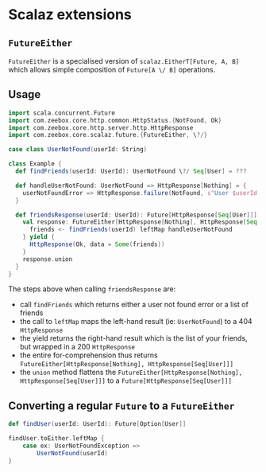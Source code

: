 Scalaz extensions
=================

`FutureEither`
--------------
`FutureEither` is a specialised version of `scalaz.EitherT[Future, A, B]` which allows simple composition of
`Future[A \/ B]` operations.

Usage
-----
```scala
import scala.concurrent.Future
import com.zeebox.core.http.common.HttpStatus.{NotFound, Ok}
import com.zeebox.core.http.server.http.HttpResponse
import com.zeebox.core.scalaz.future.{FutureEither, \?/}

case class UserNotFound(userId: String)

class Example {
  def findFriends(userId: UserId): UserNotFound \?/ Seq[User] = ???

  def handleUserNotFound: UserNotFound => HttpResponse[Nothing] = {
    userNotFoundError => HttpResponse.failure(NotFound, s"User $userId not found")
  }

  def friendsResponse(userId: UserId): Future[HttpResponse[Seq[User]]] = {
    val response: FutureEither[HttpResponse[Nothing], HttpResponse[Seq[User]]] = for {
      friends <- findFriends(userId) leftMap handleUserNotFound
    } yield {
      HttpResponse(Ok, data = Some(friends))
    }
    response.union
  }
}
```
The steps above when calling `friendsResponse` are:
* call `findFriends` which returns either a user not found error or a list of friends
* the call to `leftMap` maps the left-hand result (ie: `UserNotFound`) to a 404 `HttpResponse`
* the yield returns the right-hand result which is the list of your friends, but wrapped in a 200 `HttpResponse`
* the entire for-comprehension thus returns `FutureEither[HttpResponse[Nothing], HttpResponse[Seq[User]]]`
* the `union` method flattens the `FutureEither[HttpResponse[Nothing], HttpResponse[Seq[User]]]` to a `Future[HttpResponse[Seq[User]]]`

Converting a regular `Future` to a `FutureEither`
-------------------------------------------------
```scala
def findUser(userId: UserId): Future[Option[User]]

findUser.toEither.leftMap {
    case ex: UserNotFoundException =>
        UserNotFound(userId)
}
```
